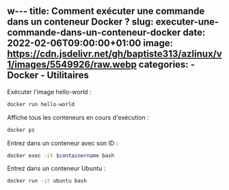 w---
title: Comment exécuter une commande dans un conteneur Docker ?
slug: executer-une-commande-dans-un-conteneur-docker
date: 2022-02-06T09:00:00+01:00
image: https://cdn.jsdelivr.net/gh/baptiste313/azlinux/v1/images/5549926/raw.webp
categories:
    - Docker
    - Utilitaires
--- 

Exécuter l'image hello-world :

```bash
docker run hello-world
```

Affiche tous les conteneurs en cours d'exécution :

```bash
docker ps
```

Entrez dans un conteneur avec son ID :

```bash
docker exec -it $containername bash
```

Entrez dans un conteneur Ubuntu :

```bash
docker run -it ubuntu bash
```